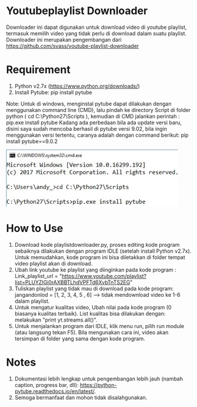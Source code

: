 # Youtubeplaylist Downloader
Downloader ini dapat digunakan untuk download video di youtube playlist, termasuk memilih video yang tidak perlu di download dalam suatu playlist.
Downloader ini merupakan pengembangan dari https://github.com/svass/youtube-playlist-downloader

# Requirement
1. Python v2.7x (https://www.python.org/downloads/)
2. Install Pytube: pip install pytube
  
Note: Untuk di windows, menginstal pytube dapat dilakukan dengan menggunakan command line (CMD), lalu pindah ke directory Script di folder  python ( cd C:\Python27\Scripts ), kemudian di CMD jalankan perintah : pip.exe install pytube
Kadang ada perbedaan bila ada update versi baru, disini saya sudah mencoba berhasil di pytube versi 9.02, bila ingin menggunakan versi tertentu, caranya adalah dengan command berikut: pip install pytube==9.0.2

![Screenshot](pipwindows.JPG?raw=true "CMD Windows")

# How to Use
1. Download kode playlistdownloader.py, proses editing kode program sebaiknya dilakukan dengan program IDLE (setelah install Python v2.7x). Untuk memudahkan, kode program ini bisa diletakkan di folder tempat video playlist akan di download.
2. Ubah link youtube ke playlist yang diinginkan pada kode program : Link_playlist_url = "https://www.youtube.com/playlist?list=PLUYZIGi0rAXBBTLhdVPFTd6XvbTnTS2EG" 
3. Tuliskan playlist yang tidak mau di download pada kode program: jangandonlod = [1, 2, 3, 4, 5 , 6] --> tidak mendownload video ke 1-6 dalam playlist.
4. Untuk mengatur kualitas video, Ubah nilai pada kode program (0 biasanya kualitas terbaik). List kualitas bisa dilakukan dengan: melakukan "print yt.streams.all()".
5. Untuk menjalankan program dari IDLE, klik menu run, pilih  run module (atau langsung tekan F5). Bila mengunakan cara ini, video akan tersimpan di folder yang sama dengan kode program.

# Notes
1. Dokumentasi lebih lengkap untuk pengembangan lebih jauh (nambah caption, progress bar, dll):  https://python-pytube.readthedocs.io/en/latest/.
2. Semoga bermanfaat dan mohon tidak disalahgunakan.
